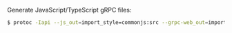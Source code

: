 Generate JavaScript/TypeScript gRPC files:

```sh
$ protoc -Iapi --js_out=import_style=commonjs:src --grpc-web_out=import_style=typescript,mode=grpcwebtext:src api/counter.proto
```
